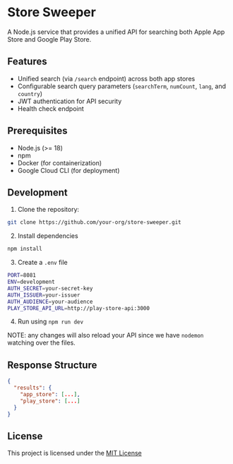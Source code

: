 # Store Sweeper

A Node.js service that provides a unified API for searching both Apple App Store and Google Play Store.

## Features

- Unified search (via `/search` endpoint) across both app stores
- Configurable search query parameters (`searchTerm`, `numCount`, `lang`, and `country`)
- JWT authentication for API security
- Health check endpoint

## Prerequisites

- Node.js (>= 18)
- npm
- Docker (for containerization)
- Google Cloud CLI (for deployment)

## Development

1. Clone the repository:
```bash
git clone https://github.com/your-org/store-sweeper.git
```
2. Install dependencies
```bash
npm install
```
3. Create a `.env` file
```bash
PORT=8081
ENV=development
AUTH_SECRET=your-secret-key
AUTH_ISSUER=your-issuer
AUTH_AUDIENCE=your-audience
PLAY_STORE_API_URL=http://play-store-api:3000
```

4. Run using `npm run dev`

NOTE: any changes will also reload your API since we have `nodemon` watching over the files.

## Response Structure

```json
{
  "results": {
    "app_store": [...],
    "play_store": [...]
  }
}
```

## License

This project is licensed under the [MIT License](LICENSE.md)
